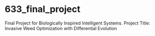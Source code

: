 # 633_final_project
Final Project for Biologically Inspired Intelligent Systems. Project Title: Invasive Weed Optimization with Differential Evolution
